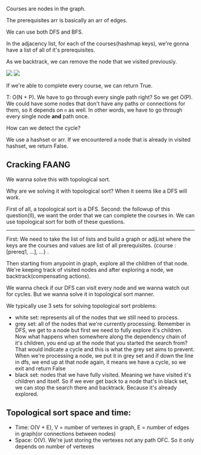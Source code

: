 Courses are nodes in the graph.

The prerequisites arr is basically an arr of edges.

We can use both DFS and BFS.

In the adjacency list, for each of the courses(hashmap keys), we're gonna have a list of all of it's prerequisites.

As we backtrack, we can remove the node that we visited previously.

![](207-1.png)
![](207-2.png)

If we're able to complete every course, we can return True.

T: O(N + P). We have to go through every single path right? So we get O(P). We could have some nodes that don't have any paths or 
connections for them, so it depends on `n` as well. In other words, we have to go through every single node **and** path once.

How can we detect the cycle?

We use a hashset or arr. If we encountered a node that is already in visited hashset, we return False.

## Cracking FAANG
We wanna solve this with topological sort.

Why are we solving it with topological sort? When it seems like a DFS will work.

First of all, a topological sort is a DFS. Second: the followup of this question(II), we want the order that we can complete the courses in.
We can use topological sort for both of these questions.

---

First: We need to take the list of lists and build a graph or adjList where the keys are the courses and values are list of all prerequisites.
{course : [prereq1, ...], ...} .

Then starting from anypoint in graph, explore all the children of that node. We're keeping track of visited nodes and after exploring
a node, we backtrack(compensating actions).

We wanna check if our DFS can visit every node and we wanna watch out for cycles. But we wanna solve it in topological sort manner.

We typically use 3 sets for solving topological sort problems:
- white set: represents all of the nodes that we still need to process.
- grey set: all of the nodes that we're currently processing. Remember in DFS, we get to a node but first we need to fully
explore it's children. Now what happens when somewhere along the dependency chain of it's children, you end up at the node that
you started the search from? That would indicate a cycle and this is what the grey set aims to prevent. When we're processing a node, we
put it in grey set and if down the line in dfs, we end up at that node again, it means we have a cycle, so we exit and return False
- black set: nodes that we have fully visited. Meaning we have visited it's children and itself. So if we ever get back to a node
that's in black set, we can stop the search there and backtrack. Because it's already explored.

## Topological sort space and time:
- Time: O(V + E), V = number of vertexes in graph, E = number of edges in graph(or connections between nodes)
- Space: O(V). We're just storing the vertexes not any path OFC. So it only depends on number of vertexes